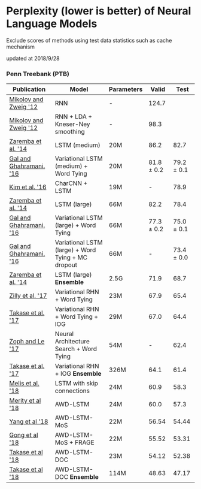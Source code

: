 # Perplexity (lower is better) of Neural Language Models

Exclude scores of methods using test data statistics such as cache mechanism

updated at 2018/9/28

### Penn Treebank (PTB)


Publication | Model | Parameters | Valid | Test 
----------- | ----- | ---------- | ----- | ----
[Mikolov and Zweig '12](https://www.microsoft.com/en-us/research/wp-content/uploads/2016/02/rnn_ctxt.pdf) | RNN | - | 124.7
[Mikolov and Zweig '12](https://www.microsoft.com/en-us/research/wp-content/uploads/2016/02/rnn_ctxt.pdf) | RNN + LDA + Kneser-Ney smoothing | - | 98.3
[Zaremba et al. '14](https://arxiv.org/pdf/1409.2329.pdf) | LSTM (medium) | 20M | 86.2 | 82.7
[Gal and Ghahramani. '16](https://arxiv.org/pdf/1512.05287.pdf) | Variational LSTM (medium) + Word Tying | 20M | 81.8 ± 0.2 | 79.2 ± 0.1
[Kim et al. '16](https://arxiv.org/pdf/1508.06615.pdf) | CharCNN + LSTM | 19M | - | 78.9
[Zaremba et al. '14](https://arxiv.org/pdf/1409.2329.pdf) | LSTM (large) | 66M | 82.2 | 78.4
[Gal and Ghahramani. '16](https://arxiv.org/pdf/1512.05287.pdf) | Variational LSTM (large) + Word Tying | 66M | 77.3 ± 0.2 | 75.0 ± 0.1
[Gal and Ghahramani. '16](https://arxiv.org/pdf/1512.05287.pdf) | Variational LSTM (large) + Word Tying + MC dropout | 66M | - | 73.4 ± 0.0
[Zaremba et al. '14](https://arxiv.org/pdf/1409.2329.pdf) | LSTM (large) **Ensemble** | 2.5G | 71.9 | 68.7
[Zilly et al. '17](https://arxiv.org/pdf/1607.03474.pdf) | Variational RHN + Word Tying | 23M | 67.9 | 65.4
[Takase et al. '17](http://aclweb.org/anthology/I/I17/I17-2008.pdf) | Variational RHN + Word Tying + IOG | 29M | 67.0 | 64.4
[Zoph and Le '17](https://arxiv.org/pdf/1611.01578.pdf) | Neural Architecture Search + Word Tying | 54M | - | 62.4
[Takase et al. '17](http://aclweb.org/anthology/I/I17/I17-2008.pdf) | Variational RHN + IOG **Ensemble** | 326M | 64.1 | 61.4
[Melis et al. '18](https://arxiv.org/pdf/1707.05589.pdf) | LSTM with skip connections | 24M | 60.9 | 58.3
[Merity et al '18](https://arxiv.org/pdf/1708.02182.pdf) | AWD-LSTM | 24M | 60.0 | 57.3
[Yang et al '18](https://arxiv.org/pdf/1711.03953.pdf) | AWD-LSTM-MoS | 22M | 56.54 | 54.44
[Gong et al '18](https://arxiv.org/pdf/1809.06858.pdf) | AWD-LSTM-MoS + FRAGE | 22M | 55.52 | 53.31
[Takase et al '18](https://arxiv.org/pdf/1808.10143.pdf) | AWD-LSTM-DOC | 23M | 54.12 | 52.38
[Takase et al '18](https://arxiv.org/pdf/1808.10143.pdf) | AWD-LSTM-DOC **Ensemble** | 114M | 48.63 | 47.17

